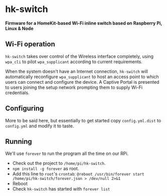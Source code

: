# hk-switch

**Firmware for a HomeKit-based Wi-Fi inline switch based on Raspberry Pi, Linux & Node**

## Wi-Fi operation

`hk-switch` takes over control of the Wireless interface completely, using `wpa_cli` to pilot `wpa_supplicant` according to current requirements.

When the system doesn't have an Internet connection, `hk-switch` will automatically reconfigure `wpa_supplicant` to host an access point to which users can connect and configure the device. A Captive Portal is presented to users joining the setup network prompting them to supply Wi-Fi credentials.

## Configuring

More to be said here, but essentially to get started copy `config.yml.dist` to `config.yml` and modify it to taste.

## Running

We'll use `forever` to run the program all the time on our RPi.

* Check out the project to `/home/pi/hk-switch`.
* `npm install -g forever` as root.
* Add this line to `root`'s `crontab`: `@reboot /usr/bin/forever start /home/pi/hk-switch/forever.json > /dev/null 2>&1`
* Reboot
* Check `hk-switch` has started with `forever list`
